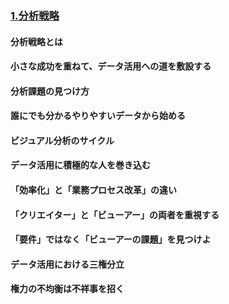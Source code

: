 ### [1.分析戦略](./2_link/1.html)
#### 分析戦略とは
#### 小さな成功を重ねて、データ活用への道を敷設する
#### 分析課題の見つけ方
#### 誰にでも分かるやりやすいデータから始める
#### ビジュアル分析のサイクル
#### データ活用に積極的な人を巻き込む
#### 「効率化」と「業務プロセス改革」の違い
#### 「クリエイター」と「ビューアー」の両者を重視する
#### 「要件」ではなく「ビューアーの課題」を見つけよ
#### データ活用における三権分立
#### 権力の不均衡は不祥事を招く
